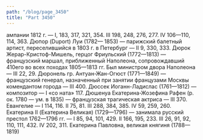 ```yaml
---
path: "/blog/page_3450"
title: "Part 3450"
---
```


ампании 1812 г. — I, 183, 317, 321, 354. III 198, 248, 276, 277. IV 106—110, 114, 363.
Дюпор (Duport) Луи (1782— 1853) — парижский балетный артист, переселившийся в 1803 г. в Петербург — II 9, 330, 333.
Дюрок Жерар-Кристоф-Мишель, герцог Фриульский (1772—1813) — французский маршал, приближенный Наполеона, сопровождавший 410его во всех походах 1805—1813 гг. Был министром двора Наполеона — III 22, 29.
Дюронель гр. Антуан-Жан-Огюст (1771—1849) — французский генерал, назначенный при занятии французами Москвы комендантом города — III 400.
Дюссек Иоганн-Ладислас (1761—1812) — композитор — I «со ната» 117.
Дюшенуа Екатерина-Жозефина Рафен (р. ок. 1780 — ум. в 1835) — французская трагическая актриса — III 370.
Евангелие — I 114, 116. II 75, 81. III 288, 384, 385. IV 59, 259, 260.
Екатерина II (Екатерина Великая) (1729—1796) — занимала русский престол 1762—1796 гг. — I 85, 94, 101, 429. II 166, 195, 233. III 26, 91, 92, 110, 111, 432. IV 202, 311.
Екатерина Павловна, великая княгиня (1788—1819)
